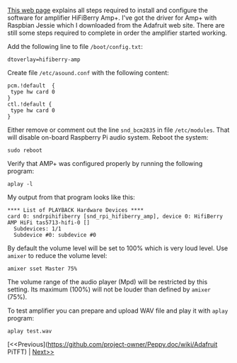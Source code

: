 [This web page](https://www.hifiberry.com/guides/configuring-linux-3-18-x/) explains all steps required to install and configure the software for amplifier HiFiBerry Amp+. I've got the driver for Amp+ with Raspbian Jessie which I downloaded from the Adafruit web site. There are still some steps required to complete in order the amplifier started working.

Add the following line to file ```/boot/config.txt```:
```
dtoverlay=hifiberry-amp
```

Create file ```/etc/asound.conf``` with the following content:
```
pcm.!default  {
 type hw card 0
}
ctl.!default {
 type hw card 0
}
```

Either remove or comment out the line ```snd_bcm2835``` in file ```/etc/modules```. That will disable on-board Raspberry Pi audio system. Reboot the system:
```
sudo reboot
```

Verify that AMP+ was configured properly by running the following program:
```
aplay -l
```
My output from that program looks like this:
```
**** List of PLAYBACK Hardware Devices ****
card 0: sndrpihifiberry [snd_rpi_hifiberry_amp], device 0: HifiBerry AMP HiFi tas5713-hifi-0 []
  Subdevices: 1/1
  Subdevice #0: subdevice #0
```

By default the volume level will be set to 100% which is very loud level. Use ```amixer``` to reduce the volume level:
```
amixer sset Master 75%
```
The volume range of the audio player (Mpd) will be restricted by this setting. Its maximum (100%) will not be louder than defined by ```amixer``` (75%).

To test amplifier you can prepare and upload WAV file and play it with ```aplay``` program:
```
aplay test.wav
```

[<<Previous](https://github.com/project-owner/Peppy.doc/wiki/Adafruit PiTFT) | [Next>>](https://github.com/project-owner/Peppy.doc/wiki/Python)
